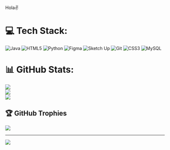 Hola✌️
# 💻 Tech Stack:
![Java](https://img.shields.io/badge/java-%23ED8B00.svg?style=for-the-badge&logo=openjdk&logoColor=white) ![HTML5](https://img.shields.io/badge/html5-%23E34F26.svg?style=for-the-badge&logo=html5&logoColor=white) ![Python](https://img.shields.io/badge/python-3670A0?style=for-the-badge&logo=python&logoColor=ffdd54) ![Figma](https://img.shields.io/badge/figma-%23F24E1E.svg?style=for-the-badge&logo=figma&logoColor=white) ![Sketch Up](https://img.shields.io/badge/SketchUp-005F9E?style=for-the-badge&logo=sketchup&logoColor=white) ![Git](https://img.shields.io/badge/git-%23F05033.svg?style=for-the-badge&logo=git&logoColor=white) ![CSS3](https://img.shields.io/badge/css3-%231572B6.svg?style=for-the-badge&logo=css3&logoColor=white) ![MySQL](https://img.shields.io/badge/mysql-4479A1.svg?style=for-the-badge&logo=mysql&logoColor=white)
# 📊 GitHub Stats:
![](https://github-readme-stats.vercel.app/api?username=MrStalin01&theme=date_night&hide_border=false&include_all_commits=false&count_private=false)<br/>
![](https://nirzak-streak-stats.vercel.app/?user=MrStalin01&theme=date_night&hide_border=false)<br/>
![](https://github-readme-stats.vercel.app/api/top-langs/?username=MrStalin01&theme=date_night&hide_border=false&include_all_commits=false&count_private=false&layout=compact)

## 🏆 GitHub Trophies
![](https://github-profile-trophy.vercel.app/?username=MrStalin01&theme=date_night&no-frame=true&no-bg=true&margin-w=4)

---
[![](https://visitcount.itsvg.in/api?id=MrStalin01&icon=2&color=2)](https://visitcount.itsvg.in)

<!-- Proudly created with GPRM ( https://gprm.itsvg.in ) -->
